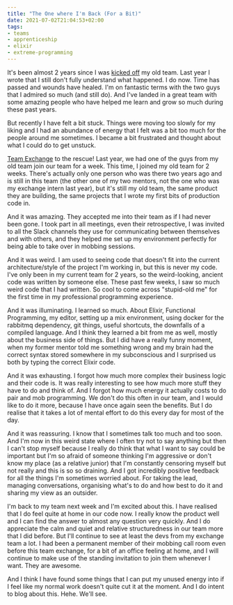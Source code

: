 ```yaml
---
title: "The One where I'm Back (For a Bit)"
date: 2021-07-02T21:04:53+02:00
tags:
- teams
- apprenticeship
- elixir
- extreme-programming
---
```


It's been almost 2 years since I was [kicked off](https://www.veracologne.com/posts/2020-07-08-one-year/) my old team. Last year I wrote that I still don't fully understand what happened. I do now. Time has passed and wounds have healed. I'm on fantastic terms with the two guys that I admired so much (and still do). And I've landed in a great team with some amazing people who have helped me learn and grow so much during these past years.

But recently I have felt a bit stuck. Things were moving too slowly for my liking and I had an abundance of energy that I felt was a bit too much for the people around me sometimes. I became a bit frustrated and thought about what I could do to get unstuck.

[Team Exchange](https://www.veracologne.com/posts/2020-05-25-my-exchange-intern/) to the rescue! Last year, we had one of the guys from my old team join our team for a week. This time, I joined my old team for 2 weeks. There's actually only one person who was there two years ago and is still in this team (the other one of my two mentors, not the one who was my exchange intern last year), but it's still my old team, the same product they are building, the same projects that I wrote my first bits of production code in.

And it was amazing. They accepted me into their team as if I had never been gone. I took part in all meetings, even their retrospective, I was invited to all the Slack channels they use for communicating between themselves and with others, and they helped me set up my environment perfectly for being able to take over in mobbing sessions.

And it was weird. I am used to seeing code that doesn't fit into the current architecture/style of the project I'm working in, but this is never my code. I've only been in my current team for 2 years, so the weird-looking, ancient code was written by someone else. These past few weeks, I saw so much weird code that I had written. So cool to come across "stupid-old me" for the first time in my professional programming experience.

And it was illuminating. I learned so much. About Elixir, Functional Programming, my editor, setting up a mix environment, using docker for the rabbitmq dependency, git things, useful shortcuts, the downfalls of a compiled language. And I think they learned a bit from me as well, mostly about the business side of things. But I did have a really funny moment, when my former mentor told me something wrong and my brain had the correct syntax stored somewhere in my subconscious and I surprised us both by typing the correct Elixir code.

And it was exhausting. I forgot how much more complex their business logic and their code is. It was really interesting to see how much more stuff they have to do and think of. And I forgot how much energy it actually costs to do pair and mob programming. We don't do this often in our team, and I would like to do it more, because I have once again seen the benefits. But I do realise that it takes a lot of mental effort to do this every day for most of the day.

And it was reassuring. I know that I sometimes talk too much and too soon. And I'm now in this weird state where I often try not to say anything but then I can't stop myself because I really do think that what I want to say could be important but I'm so afraid of someone thinking I'm aggressive or don't know my place (as a relative junior) that I'm constantly censoring myself but not really and this is so so draining. And I got incredibly positive feedback for all the things I'm sometimes worried about. For taking the lead, managing conversations, organising what's to do and how best to do it and sharing my view as an outsider.

I'm back to my team next week and I'm excited about this. I have realised that I do feel quite at home in our code now. I really know the product well and I can find the answer to almost any question very quickly. And I do appreciate the calm and quiet and relative structuredness in our team more that I did before. But I'll continue to see at least the devs from my exchange team a lot. I had been a permanent member of their mobbing call room even before this team exchange, for a bit of an office feeling at home, and I will continue to make use of the standing invitation to join them whenever I want. They are awesome.

And I think I have found some things that I can put my unused energy into if I feel like my normal work doesn't quite cut it at the moment. And I do intent to blog about this. Hehe. We'll see.
